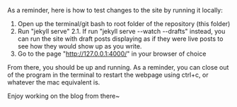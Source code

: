 As a reminder, here is how to test changes to the site by running it locally:
1. Open up the terminal/git bash to root folder of the repository (this folder)
2. Run "jekyll serve"
    2.1. If run "jekyll serve --watch --drafts" instead, you can run the site
        with draft posts displaying as if they were live posts to see how they
        would show up as you write.
3. Go to the page "http://127.0.0.1:4000/" in your browser of choice

From there, you should be up and running. As a reminder, you can close out of
the program in the terminal to restart the webpage using ctrl+c, or whatever
the mac equivalent is.  

Enjoy working on the blog from there~
